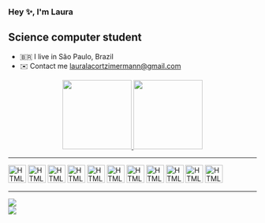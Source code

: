 ### Hey ✨, I'm Laura 

Science computer student
------------------
* 🇧🇷 I live in São Paulo, Brazil
* ✉️ Contact me [lauralacortzimermann@gmail.com](mailto:lauralacortzimermann@gmail.com)

<div align="center">
  <a href="https://github.com/rafaballerini">
  <img height="140em" src="https://github-readme-stats.vercel.app/api?username=laurazimrn&show_icons=true&theme=radical&include_all_commits=true&count_private=true"/>
  <img height="140em" src="https://github-readme-stats.vercel.app/api/top-langs/?username=laurazimrn&layout=compact&langs_count=7&theme=radical"/>
</div>

------------------

<p align="left">
<a> <img src="https://cdn.jsdelivr.net/gh/devicons/devicon/icons/html5/html5-original.svg" width="36" height="36" alt="HTML5"/></a>
<a> <img src="https://cdn.jsdelivr.net/gh/devicons/devicon/icons/css3/css3-original.svg" width="36" height="36" alt="HTML5"/></a>
<a> <img src="https://cdn.jsdelivr.net/gh/devicons/devicon/icons/javascript/javascript-original.svg" width="36" height="36" alt="HTML5"/></a>
<a> <img src="https://cdn.jsdelivr.net/gh/devicons/devicon/icons/sass/sass-original.svg"  width="36" height="36" alt="HTML5"/></a>
<a> <img src="https://cdn.jsdelivr.net/gh/devicons/devicon/icons/stylus/stylus-original.svg"  width="36" height="36" alt="HTML5"/></a>
<a> <img src="https://cdn.jsdelivr.net/gh/devicons/devicon/icons/figma/figma-original.svg"  width="36" height="36" alt="HTML5"/></a>
<a> <img src="https://cdn.jsdelivr.net/gh/devicons/devicon/icons/git/git-original.svg" width="36" height="36" alt="HTML5"/></a>
<a> <img src="https://cdn.jsdelivr.net/gh/devicons/devicon/icons/python/python-original.svg" width="36" height="36" alt="HTML5"/></a>
<a> <img src="https://cdn.jsdelivr.net/gh/devicons/devicon/icons/vscode/vscode-original.svg" width="36" height="36" alt="HTML5"/></a>
<a> <img src="https://cdn.jsdelivr.net/gh/devicons/devicon/icons/wordpress/wordpress-plain.svg" width="36" height="36" alt="HTML5"/></a>
<a> <img src="https://cdn.jsdelivr.net/gh/devicons/devicon/icons/androidstudio/androidstudio-original.svg" width="36" height="36" alt="HTML5"/></a>
          
------------------
  
<a href="https://instagram.com/laurazimrn" target="_blank"><img src="https://img.shields.io/badge/-Instagram-%23E4405F?style=for-the-badge&logo=instagram&logoColor=white" target="_blank"></a>         
<a href = "mailto:lauralacortzimermann@gmail.com"><img src="https://img.shields.io/badge/-Gmail-%23333?style=for-the-badge&logo=gmail&logoColor=white" target="_blank"></a>     
          
          
          
          
          
